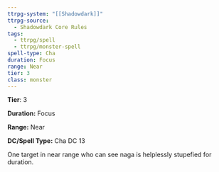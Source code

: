 ```yaml
---
ttrpg-system: "[[Shadowdark]]"
ttrpg-source:
  - Shadowdark Core Rules
tags:
  - ttrpg/spell
  - ttrpg/monster-spell
spell-type: Cha
duration: Focus
range: Near
tier: 3
class: monster
---
```

**Tier**: 3

**Duration:** Focus

**Range:** Near

**DC/Spell Type:** Cha DC 13

One target in near range who can see naga is helplessly stupefied for duration. 
